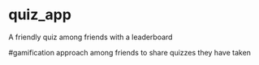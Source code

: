 # quiz_app

A friendly quiz among friends with a leaderboard

#gamification approach among friends to share quizzes they have taken
